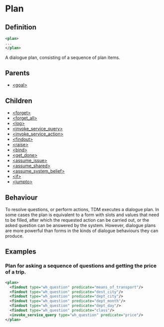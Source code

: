 # Plan
## Definition
```xml
<plan>
...
</plan>
```

A dialogue plan, consisting of a sequence of plan items.


## Parents

- [<goal\>](/dialog-domain-description-definition/domain/elements/goal)


## Children

- [<forget\>](/dialog-domain-description-definition/domain/children/forget)
- [<forget_all\>](/dialog-domain-description-definition/domain/children/forget_all)
- [<log\>](/dialog-domain-description-definition/domain/children/log)
- [<invoke_service_query\>](/dialog-domain-description-definition/domain/children/invoke_service_query)
- [<invoke_service_action\>](/dialog-domain-description-definition/domain/children/invoke_service_action)
- [<findout\>](/dialog-domain-description-definition/domain/children/findout)
- [<raise\>](/dialog-domain-description-definition/domain/children/raise)
- [<bind\>](/dialog-domain-description-definition/domain/children/bind)
- [<get_done\>](/dialog-domain-description-definition/domain/children/get_done)
- [<assume_issue\>](/dialog-domain-description-definition/domain/children/assume_issue)
- [<assume_shared\>](/dialog-domain-description-definition/domain/children/assume_shared)
- [<assume_system_belief\>](/dialog-domain-description-definition/domain/children/assume_system_belief)
- [<if\>](/dialog-domain-description-definition/domain/children/if)
- [<jumpto\>](/dialog-domain-description-definition/domain/children/jumpto)



## Behaviour

To resolve questions, or perform actions, TDM executes a dialogue plan. In some cases the plan is equivalent to a form with slots and values that need to be filled, after which the requested action can be carried out, or the asked question can be answered by the system. However, dialogue plans are more powerful than forms in the kinds of dialogue behaviours they can produce.




## Examples
### Plan for asking a sequence of questions and getting the price of a trip.

```xml
<plan>
  <findout type="wh_question" predicate="means_of_transport"/>
  <findout type="wh_question" predicate="dest_city"/>
  <findout type="wh_question" predicate="dept_city"/>
  <findout type="wh_question" predicate="dept_month"/>
  <findout type="wh_question" predicate="dept_day"/>
  <findout type="wh_question" predicate="class"/>
  <invoke_service_query type="wh_question" predicate="price"/>
</plan>
```
